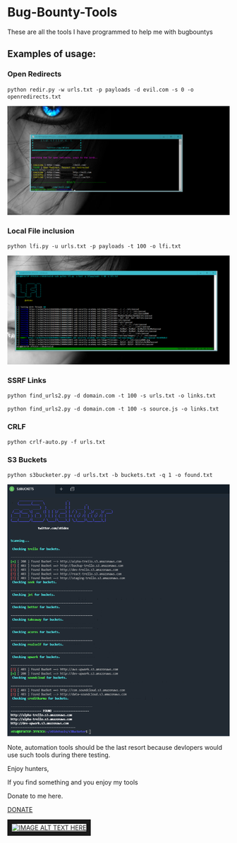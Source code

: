 # Bug-Bounty-Tools
These are all the tools I have programmed to help me with bugbountys

## Examples of usage:

### Open Redirects

```
python redir.py -w urls.txt -p payloads -d evil.com -s 0 -o openredirects.txt
```

![Screenshot](open_redirect.jpg)

### Local File inclusion

```
python lfi.py -u urls.txt -p payloads -t 100 -o lfi.txt
```

![Screenshot](lfitester.PNG)

### SSRF Links

```
python find_urls2.py -d domain.com -t 100 -s urls.txt -o links.txt
```

```
python find_urls2.py -d domain.com -t 100 -s source.js -o links.txt
```

### CRLF 

```
python crlf-auto.py -f urls.txt
```

### S3 Buckets

```
python s3bucketer.py -d urls.txt -b buckets.txt -q 1 -o found.txt
```

![Screenshot](s3bucketer2.PNG)

Note, automation tools should be the last resort because devlopers would use such tools during there testing.

Enjoy hunters,

If you find something and you enjoy my tools

Donate to me here.

[DONATE](paypal.me/krypt0mux)


<a href="http://www.youtube.com/watch?feature=player_embedded&v=BBKlQvxo3xg
" target="_blank"><img src="http://img.youtube.com/vi/BBKlQvxo3xg/0.jpg" 
alt="IMAGE ALT TEXT HERE" width="720" height="480" border="10" /></a>
